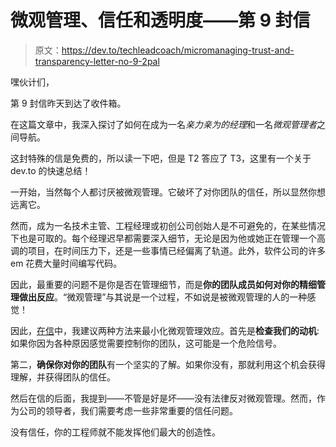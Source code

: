 # 微观管理、信任和透明度——第 9 封信

> 原文：<https://dev.to/techleadcoach/micromanaging-trust-and-transparency-letter-no-9-2pal>

嘿伙计们，

第 9 封信昨天到达了收件箱。

在这篇文章中，我深入探讨了如何在成为一名*亲力亲为的经理*和一名*微观管理者*之间导航。

这封特殊的信是免费的，所以读一下吧，但是 T2 答应了 T3，这里有一个关于 dev.to 的快速总结！

一开始，当然每个人都讨厌被微观管理。它破坏了对你团队的信任，所以显然你想远离它。

然而，成为一名技术主管、工程经理或初创公司创始人是不可避免的，在某些情况下也是可取的。每个经理迟早都需要深入细节，无论是因为他或她正在管理一个高调的项目，在时间压力下，还是一些事情已经偏离了轨道。此外，软件公司的许多 em 花费大量时间编写代码。

因此，最重要的问题不是你是否在管理细节，而是**你的团队成员如何对你的精细管理做出反应**。“微观管理”与其说是一个过程，不如说是被微观管理的人的一种感觉！

因此，[在信](https://michaelrice.substack.com/p/micromanaging-trust-transparency)中，我建议两种方法来最小化微观管理效应。首先是**检查我们的动机**:如果你因为各种原因感觉需要控制你的团队，这可能是一个危险信号。

第二，**确保你对你的团队**有一个坚实的了解。如果你没有，那就利用这个机会获得理解，并获得团队的信任。

然后在信的后面，我提到——不管是好是坏——没有法律反对微观管理。然而，作为公司的领导者，我们需要考虑一些非常重要的信任问题。

没有信任，你的工程师就不能发挥他们最大的创造性。